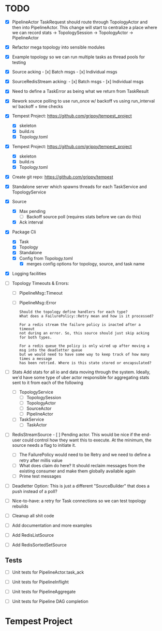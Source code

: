 # TODO

- [x] PipelineActor TaskRequest should route through TopologyActor and then into PipelineActor.
      This change will start to centralize a place where we can record stats
        -> TopologySession -> TopologyActor -> PipelineActor

- [x] Refactor mega topology into sensible modules
- [x] Example topology so we can run multiple tasks as thread pools for testing
- [x] Source acking
        - [x] Batch msgs
        - [x] Individual msgs

- [x] SourceRedisStream acking:
        - [x] Batch msgs
        - [x] Individual msgs

- [x] Need to define a TaskError as being what we return from TaskResult

- [x] Rework source polling to use run_once w/ backoff vs using run_interval w/ backoff + time checks

- [x] Tempest Project: https://github.com/grippy/tempest_project

  - [x] skeleton
  - [x] build.rs
  - [x] Topology.toml

- [x] Tempest Project: https://github.com/grippy/tempest_project

  - [x] skeleton
  - [x] build.rs
  - [x] Topology.toml

- [x] Create git repo: https://github.com/grippy/tempest

- [x] Standalone server which spawns threads for each TaskService and TopologyService

- [x] Source
    - [x] Max pending
        - [ ] Backoff source poll (requires stats before we can do this)
    - [x] Ack interval

- [x] Package Cli
    - [x] Task
    - [x] Topology
    - [x] Standalone
    - [x] Config from Topology.toml
        - [x] merges config options for topology, source, and task name

- [x] Logging facilities

- [ ] Topology Timeouts & Errors:
  - [ ] PipelineMsg::Timeout
  - [ ] PipelineMsg::Error

        Should the topology define handlers for each type?
        What does a FailurePolicy::Retry mean and how is it processed?

        For a redis stream the failure policy is inacted after a timeout
        not during an error. So, this source should just skip acking
        for both types.

        For a redis queue the policy is only wired up after moving a msg into the deadletter queue
        but we would need to have some way to keep track of how many times a message
        has been retried. Where is this state stored or encapsulated?

- [ ] Stats
        Add stats for all io and data moving through the system.
        Ideally, we'd have some type of uber actor responsible
        for aggregating stats sent to it from each of the following

  - [ ] TopologyService
    - [ ] TopologySession
    - [ ] TopologyActor
    - [ ] SourceActor
    - [ ] PipelineActor

  - [ ] TaskService
    - [ ] TaskActor

- [ ] RedisStreamSource
      - [ ] Pending actor.
        This would be nice if the end-user could control how they want this to execute.
        At the minimum, the source needs a flag to initiate it.

  - [ ] The FailurePolicy would need to be Retry and we need to define a retry after millis value
  - [ ] What does claim do here? It should reclaim messages from the existing consumer and make them globally available again
  - [ ] Prime test messages

- [ ] Deadletter Option: This is just a different "SourceBuilder" that does a push instead of a poll?

- [ ] Nice-to-have: a retry for Task connections so we can test topology rebuilds

- [ ] Cleanup all shit code

- [ ] Add documentation and more examples

- [ ] Add RedisListSource
- [ ] Add RedisSortedSetSource

## Tests
- [ ] Unit tests for PipelineActor.task_ack
- [ ] Unit tests for PipelineInflight
- [ ] Unit tests for PipelineAggregate
- [ ] Unit tests for Pipeline DAG completion


# Tempest Project
